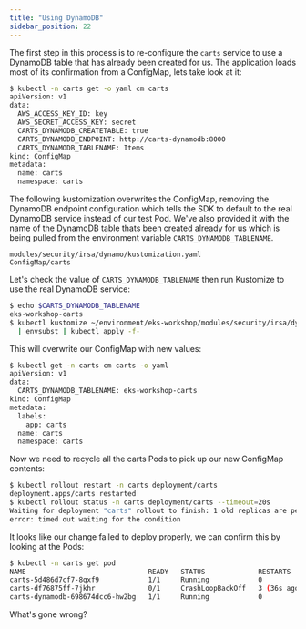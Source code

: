 ```yaml
---
title: "Using DynamoDB"
sidebar_position: 22
---
```


The first step in this process is to re-configure the `carts` service to use a DynamoDB table that has already been created for us. The application loads most of its confirmation from a ConfigMap, lets take look at it:

```bash
$ kubectl -n carts get -o yaml cm carts
apiVersion: v1
data:
  AWS_ACCESS_KEY_ID: key
  AWS_SECRET_ACCESS_KEY: secret
  CARTS_DYNAMODB_CREATETABLE: true
  CARTS_DYNAMODB_ENDPOINT: http://carts-dynamodb:8000
  CARTS_DYNAMODB_TABLENAME: Items
kind: ConfigMap
metadata:
  name: carts
  namespace: carts
```

The following kustomization overwrites the ConfigMap, removing the DynamoDB endpoint configuration which tells the SDK to default to the real DynamoDB service instead of our test Pod. We've also provided it with the name of the DynamoDB table thats been created already for us which is being pulled from the environment variable `CARTS_DYNAMODB_TABLENAME`.

```kustomization
modules/security/irsa/dynamo/kustomization.yaml
ConfigMap/carts
```

Let's check the value of `CARTS_DYNAMODB_TABLENAME` then run Kustomize to use the real DynamoDB service:

```bash
$ echo $CARTS_DYNAMODB_TABLENAME
eks-workshop-carts
$ kubectl kustomize ~/environment/eks-workshop/modules/security/irsa/dynamo \
  | envsubst | kubectl apply -f-
```

This will overwrite our ConfigMap with new values:

```bash
$ kubectl get -n carts cm carts -o yaml
apiVersion: v1
data:
  CARTS_DYNAMODB_TABLENAME: eks-workshop-carts
kind: ConfigMap
metadata:
  labels:
    app: carts
  name: carts
  namespace: carts
```

Now we need to recycle all the carts Pods to pick up our new ConfigMap contents:

```bash expectError=true hook=enable-dynamo
$ kubectl rollout restart -n carts deployment/carts
deployment.apps/carts restarted
$ kubectl rollout status -n carts deployment/carts --timeout=20s
Waiting for deployment "carts" rollout to finish: 1 old replicas are pending termination...
error: timed out waiting for the condition
```

It looks like our change failed to deploy properly, we can confirm this by looking at the Pods:

```bash
$ kubectl -n carts get pod
NAME                              READY   STATUS             RESTARTS        AGE
carts-5d486d7cf7-8qxf9            1/1     Running            0               5m49s
carts-df76875ff-7jkhr             0/1     CrashLoopBackOff   3 (36s ago)     2m2s
carts-dynamodb-698674dcc6-hw2bg   1/1     Running            0               20m
```

What's gone wrong?
